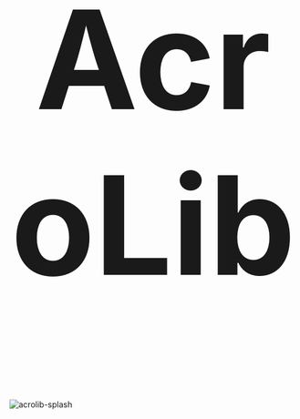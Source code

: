 # AcroLib

![acrolib-splash](assets/Reading-Acrobats-Refined-Colorised.png)

<style>
  h1 {
    font-size: 25vw;
    text-align: center;
    padding-bottom: 0;
    padding-top: 0;
  }

  .up {
    display: none;
  }

  main {
    padding-bottom: 0;
  }
</style>
